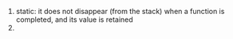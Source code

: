 1. static: it does not disappear \(from the stack\) when a function is completed, and its  value is retained
2. 


